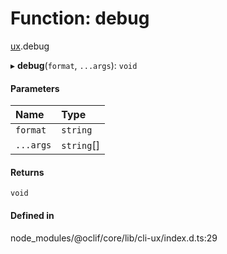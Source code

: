 # Function: debug

[ux](../modules/ux.md).debug

▸ **debug**(`format`, `...args`): `void`

#### Parameters

| Name | Type |
| :------ | :------ |
| `format` | `string` |
| `...args` | `string`[] |

#### Returns

`void`

#### Defined in

node_modules/@oclif/core/lib/cli-ux/index.d.ts:29
